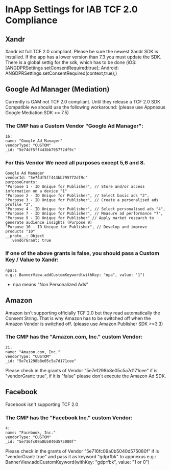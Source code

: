 # InApp Settings for IAB TCF 2.0 Compliance 

## Xandr
Xandr ist full TCF 2.0 compliant. Please be sure the newest Xandr SDK is installed. If the app has a lower version than 7.3 you must update the SDK. There is a global settig for the sdk, which has to be done (iOS: [ANGDPRSettings setConsentRequired:true]; Android: ANGDPRSettings.setConsentRequired(context,true);)

## Google Ad Manager (Mediation)
Currently is GAM not TCF 2.0 compliant. Until they release a TCF 2.0 SDK Compatible we should use the following workaround:
(please use Appnexus Google Mediation SDK >= 7.5)

### The CMP has a Custom Vendor "Google Ad Manager":

```
16:
name: "Google Ad Manager"
vendorType: "CUSTOM"
_id: "5e74df5ff443bb795772df9c" 
```

### For this Vendor We need all purposes except 5,6 and 8.

```
Google Ad Manager
vendorId: "5e74df5ff443bb795772df9c"
purposeGrants: 
"Purpose 1 - ID Unique for Publisher", // Store and/or access information on a device "1"
"Purpose 2 - ID Unique for Publisher", // Select basic ads "2",
"Purpose 3 - ID Unique for Publisher", // Create a personalised ads profile "3",
"Purpose 4 - ID Unique for Publisher", // Select personalised ads "4",
"Purpose 7 - ID Unique for Publisher", // Measure ad performance "7",
"Purpose 9 - ID Unique for Publisher" // Apply market research to generate audience insights (Purpose 9)
"Purpose 10 - ID Unique for Publisher", // Develop and improve products "10"
__proto__: Object
   vendorGrant: true
```

### If one of the above grants is false, you should pass a Custom Key / Value to Xandr:

```
npa:1
e.g.: BannerView.addCustomKeyword(withKey: "npa", value: "1")
```

* npa means "Non Personalized Ads"

## Amazon
Amazon isn't supporting officially TCF 2.0 but they read automatically the Consent String. That is why Amazon has to be switched off when the Amazon Vendor is switched off.
(please use Amazon Publisher SDK >=3.3)

### The CMP has the "Amazon.com, Inc." custom Vendor:

```
21:
name: "Amazon.com, Inc."
vendorType: "CUSTOM"
_id: "5e7e1298b8e05c5a7d171cee"
```

Please check in the grants of Vendor "5e7e1298b8e05c5a7d171cee" if is "vendorGrant: true", if it is "false" please don't execute the Amazon Ad SDK.

## Facebook
Facebook isn't supporting  TCF 2.0

### The CMP has the "Facebook Inc." custom Vendor:

```
4:
name: "Facebook, Inc."
vendorType: "CUSTOM"
_id: "5e716fc09a0b5040d575080f"
```

Please check in the grants of Vendor "5e716fc09a0b5040d575080f" if is "vendorGrant: true" and pass it as keyword "gdprfbk" to appnexus e.g.: BannerView.addCustomKeyword(withKey: "gdprfbk", value: "1 or 0")


